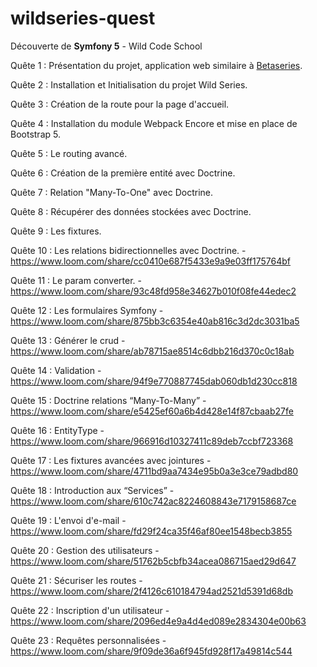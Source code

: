 # wildseries-quest

Découverte de **Symfony 5** - Wild Code School

Quête 1 : Présentation du projet, application web similaire à [Betaseries](https://www.betaseries.com/series/nofilter).

Quête 2 : Installation et Initialisation du projet Wild Series.

Quête 3 : Création de la route pour la page d'accueil.

Quête 4 : Installation du module Webpack Encore et mise en place de Bootstrap 5.

Quête 5 : Le routing avancé.

Quête 6 : Création de la première entité avec Doctrine.

Quête 7 : Relation "Many-To-One" avec Doctrine.

Quête 8 : Récupérer des données stockées avec Doctrine.

Quête 9 : Les fixtures.

Quête 10 : Les relations bidirectionnelles avec Doctrine. - https://www.loom.com/share/cc0410e687f5433e9a9e03ff175764bf

Quête 11 : Le param converter. - https://www.loom.com/share/93c48fd958e34627b010f08fe44edec2

Quête 12 : Les formulaires Symfony - https://www.loom.com/share/875bb3c6354e40ab816c3d2dc3031ba5

Quête 13 : Générer le crud - https://www.loom.com/share/ab78715ae8514c6dbb216d370c0c18ab

Quête 14 : Validation - https://www.loom.com/share/94f9e770887745dab060db1d230cc818

Quête 15 : Doctrine relations “Many-To-Many” - https://www.loom.com/share/e5425ef60a6b4d428e14f87cbaab27fe

Quête 16 : EntityType - https://www.loom.com/share/966916d10327411c89deb7ccbf723368

Quête 17 : Les fixtures avancées avec jointures - https://www.loom.com/share/4711bd9aa7434e95b0a3e3ce79adbd80

Quête 18 :  Introduction aux “Services” - https://www.loom.com/share/610c742ac8224608843e7179158687ce

Quête 19 : L'envoi d'e-mail - https://www.loom.com/share/fd29f24ca35f46af80ee1548becb3855

Quête 20 : Gestion des utilisateurs - https://www.loom.com/share/51762b5cbfb34acea086715aed29d647

Quête 21 : Sécuriser les routes - https://www.loom.com/share/2f4126c610184794ad2521d5391d68db

Quête 22 : Inscription d'un utilisateur - https://www.loom.com/share/2096ed4e9a4d4ed089e2834304e00b63

Quête 23 : Requêtes personnalisées - https://www.loom.com/share/9f09de36a6f945fd928f17a49814c544